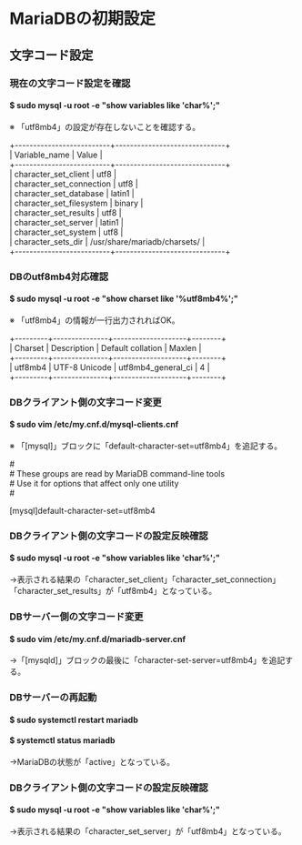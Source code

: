 # MariaDBの初期設定

## 文字コード設定

### 現在の文字コード設定を確認
#### $ sudo mysql -u root -e "show variables like 'char%';"

※ 「utf8mb4」の設定が存在しないことを確認する。

+--------------------------+------------------------------+  
| Variable_name            | Value                        |  
+--------------------------+------------------------------+  
| character_set_client     | utf8                         |  
| character_set_connection | utf8                         |  
| character_set_database   | latin1                       |  
| character_set_filesystem | binary                       |  
| character_set_results    | utf8                         |  
| character_set_server     | latin1                       |  
| character_set_system     | utf8                         |  
| character_sets_dir       | /usr/share/mariadb/charsets/ |  
+--------------------------+------------------------------+  

### DBのutf8mb4対応確認
#### $ sudo mysql -u root -e "show charset like '%utf8mb4%';"

※ 「utf8mb4」の情報が一行出力されればOK。

+---------+---------------+--------------------+--------+  
| Charset | Description   | Default collation  | Maxlen |  
+---------+---------------+--------------------+--------+  
| utf8mb4 | UTF-8 Unicode | utf8mb4_general_ci |      4 |  
+---------+---------------+--------------------+--------+  

### DBクライアント側の文字コード変更
#### $ sudo vim /etc/my.cnf.d/mysql-clients.cnf

※ 「[mysql]」ブロックに「default-character-set=utf8mb4」を追記する。

\#  
\# These groups are read by MariaDB command-line tools  
\# Use it for options that affect only one utility  
\#  

[mysql]default-character-set=utf8mb4  

### DBクライアント側の文字コードの設定反映確認
#### $ sudo mysql -u root -e "show variables like 'char%';"
→表示される結果の「character_set_client」「character_set_connection」「character_set_results」が「utf8mb4」となっている。

### DBサーバー側の文字コード変更
#### $ sudo vim /etc/my.cnf.d/mariadb-server.cnf
→「[mysqld]」ブロックの最後に「character-set-server=utf8mb4」を追記する。

### DBサーバーの再起動
#### $ sudo systemctl restart mariadb
#### $ systemctl status mariadb
→MariaDBの状態が「active」となっている。

### DBクライアント側の文字コードの設定反映確認
#### $ sudo mysql -u root -e "show variables like 'char%';"
→表示される結果の「character_set_server」が「utf8mb4」となっている。